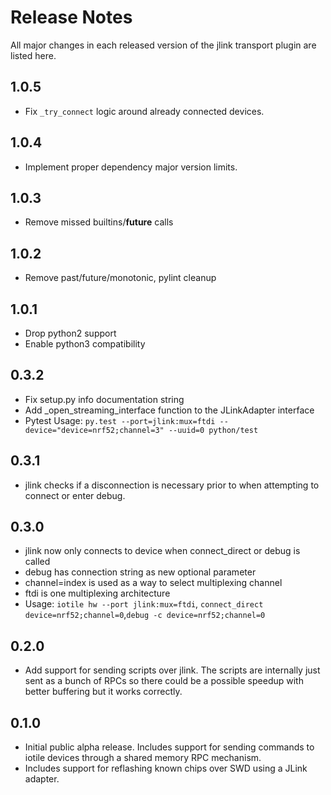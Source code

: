 # Release Notes

All major changes in each released version of the jlink transport plugin are
listed here.

## 1.0.5

- Fix `_try_connect` logic around already connected devices.

## 1.0.4

- Implement proper dependency major version limits.

## 1.0.3

- Remove missed builtins/__future__ calls

## 1.0.2

- Remove past/future/monotonic, pylint cleanup

## 1.0.1
- Drop python2 support 
- Enable python3 compatibility

## 0.3.2
- Fix setup.py info documentation string
- Add _open_streaming_interface function to the JLinkAdapter interface
-    Pytest Usage: ```py.test --port=jlink:mux=ftdi --device="device=nrf52;channel=3" --uuid=0 python/test```

## 0.3.1
- jlink checks if a disconnection is necessary prior to when attempting to connect or enter debug.

## 0.3.0
- jlink now only connects to device when connect_direct or debug is called
- debug has connection string as new optional parameter
- channel=index is used as a way to select multiplexing channel
- ftdi is one multiplexing architecture
- Usage: ```iotile hw --port jlink:mux=ftdi```, ```connect_direct device=nrf52;channel=0```,```debug -c device=nrf52;channel=0```

## 0.2.0

- Add support for sending scripts over jlink.  The scripts are internally just
  sent as a bunch of RPCs so there could be a possible speedup with better
  buffering but it works correctly.

## 0.1.0

- Initial public alpha release.  Includes support for sending commands to iotile
  devices through a shared memory RPC mechanism.
- Includes support for reflashing known chips over SWD using a JLink adapter.
